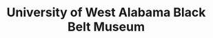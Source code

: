 ---
layout: repo
title: "University of West Alabama Black Belt Museum"
id: 10694
permalink: repos/10694/
---